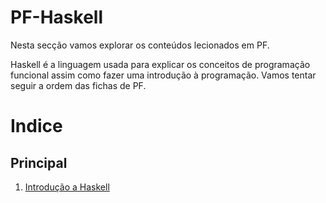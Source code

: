 # PF-Haskell
Nesta secção vamos explorar os conteúdos lecionados em PF.

Haskell é a linguagem usada para explicar os conceitos de programação funcional
assim como fazer uma introdução à programação.
Vamos tentar seguir a ordem das fichas de PF.

# Indice

## Principal
 1. [Introdução a Haskell](introducao_a_haskell.md)
